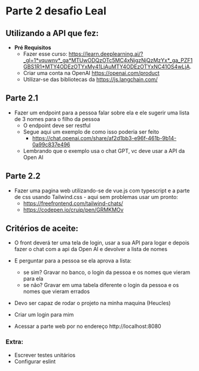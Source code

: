 # Parte 2 desafio Leal

## Utilizando a API que fez:
* **Pré Requisitos**
	* Fazer esse curso: https://learn.deeplearning.ai/?_gl=1*vquwnv*_ga*MTUwODQzOTc5MC4xNjgzNjQzMzYx*_ga_PZF1GBS1R1*MTY4ODEzOTYxMy41LjAuMTY4ODEzOTYxNC41OS4wLjA. 	
	* Criar uma conta na OpenAI https://openai.com/product
	* Utilizar-se das bibliotecas da https://js.langchain.com/

## Parte 2.1
* Fazer um endpoint para a pessoa falar sobre ela e ele sugerir uma lista de 3 nomes para o filho da pessoa
	* O endpoint deve ser restful
	* Segue aqui um exemplo de como isso poderia ser feito
		* https://chat.openai.com/share/af2d1bb3-e96f-461b-9b14-0a99c837e496
	* Lembrando que o exemplo usa o chat GPT, vc deve usar a API da Open AI
## Parte 2.2
* Fazer uma pagina web utilizando-se de vue.js com typescript e a parte de css usando Tailwind.css - aqui sem problemas usar um pronto: 
	* https://freefrontend.com/tailwind-chats/
	* https://codepen.io/cruip/pen/GRMKMOv
	

## Critérios de aceite: 
* O front deverá ter uma tela de login, usar a sua API para logar e depois fazer o chat com a api da Open AI e devolver a lista de nomes 

* E perguntar para a pessoa se ela aprova a lista:
	* se sim? Gravar no banco, o login da pessoa e os nomes que vieram para ela
	* se não? Gravar em uma tabela diferente o login da pessoa e os nomes que vieram errados
* Devo ser capaz de rodar o projeto na minha maquina (Heucles)
* Criar um login para mim
* Acessar a parte web por no endereço http://localhost:8080

### Extra: 

* Escrever testes unitários
* Configurar eslint
 
